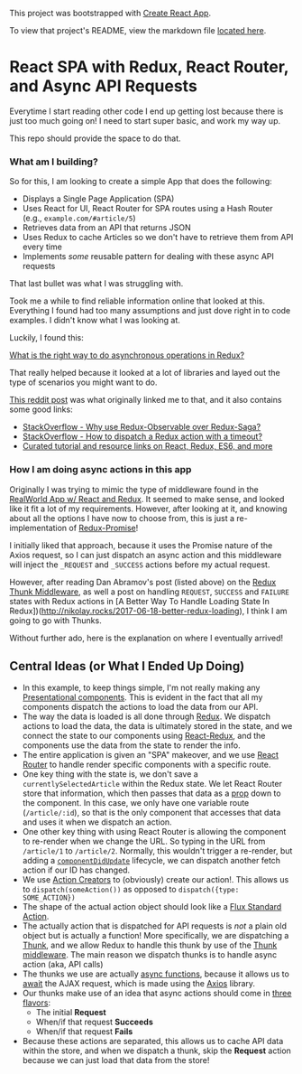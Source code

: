 This project was bootstrapped with [Create React App](https://github.com/facebookincubator/create-react-app).

To view that project's README, view the markdown file [located here](https://github.com/facebookincubator/create-react-app/blob/master/packages/react-scripts/template/README.md).

# React SPA with Redux, React Router, and Async API Requests

Everytime I start reading other code I end up getting lost because there is just too much
going on! I need to start super basic, and work my way up.

This repo should provide the space to do that.

### What am I building?

So for this, I am looking to create a simple App that does the following:

- Displays a Single Page Application (SPA)
- Uses React for UI, React Router for SPA routes using a Hash Router (e.g., `example.com/#article/5`)
- Retrieves data from an API that returns JSON
- Uses Redux to cache Articles so we don't have to retrieve them from API every time
- Implements _some_ reusable pattern for dealing with these async API requests

That last bullet was what I was struggling with.

Took me a while to find reliable information online that looked at this. Everything I found had too
many assumptions and just dove right in to code examples. I didn't know what I was looking at.

Luckily, I found this:

[What is the right way to do asynchronous operations in Redux?](https://decembersoft.com/posts/what-is-the-right-way-to-do-asynchronous-operations-in-redux/)

That really helped because it looked at a lot of libraries and layed out the type
of scenarios you might want to do.

[This reddit post](https://www.reddit.com/r/reactjs/comments/7yhhnx/reduxsaga_or_reduxobservable/dugwyrj/)
was what originally linked me to that, and it also contains some good links:

- [StackOverflow - Why use Redux-Observable over Redux-Saga?](https://stackoverflow.com/q/40021344)
- [StackOverflow - How to dispatch a Redux action with a timeout?](https://stackoverflow.com/a/38574266)
- [Curated tutorial and resource links on React, Redux, ES6, and more](https://github.com/markerikson/react-redux-links)

### How I am doing async actions in this app

Originally I was trying to mimic the type of middleware found in the
[RealWorld App w/ React and Redux](https://github.com/gothinkster/react-redux-realworld-example-app/blob/master/src/middleware.js#L10).
It seemed to make sense, and looked like it fit a lot of my requirements. However, after looking
at it, and knowing about all the options I have now to choose from, this is just a re-implementation
of [Redux-Promise](https://github.com/redux-utilities/redux-promise)!

I initially liked that approach, because it uses the Promise nature of the Axios request, so
I can just dispatch an async action and this middleware will inject the `_REQUEST` and `_SUCCESS`
actions before my actual request.

However, after reading Dan Abramov's post (listed above) on the [Redux Thunk Middleware](https://stackoverflow.com/a/35415559/864233), as well a post on handling `REQUEST`, `SUCCESS` and
`FAILURE` states with Redux actions in [A Better Way To Handle Loading State In Redux])(http://nikolay.rocks/2017-06-18-better-redux-loading),
I think I am going to go with Thunks.

Without further ado, here is the explanation on where I eventually arrived!

## Central Ideas (or What I Ended Up Doing)

- In this example, to keep things simple, I'm not really making any
  [Presentational components](https://medium.com/@dan_abramov/smart-and-dumb-components-7ca2f9a7c7d0).
  This is evident in the fact that all my components dispatch the actions to load the data from our
  API.
- The way the data is loaded is all done through [Redux](https://redux.js.org/). We dispatch actions
  to load the data, the data is ultimately stored in the state, and we connect the state to our
  components using [React-Redux](https://github.com/reduxjs/react-redux), and the components use
  the data from the state to render the info.
- The entire application is given an "SPA" makeover, and we use [React Router](https://reacttraining.com/react-router/)
  to handle render specific components with a specific route.
- One key thing with the state is, we don't save a `currentlySelectedArticle` within the Redux state.
  We let React Router store that information, which then passes that data as a
  [prop](https://reactjs.org/docs/components-and-props.html) down to the component. In this case,
  we only have one variable route (`/article/:id`), so that is the only component that accesses
  that data and uses it when we dispatch an action.
- One other key thing with using React Router is allowing the component to re-render when we change
  the URL. So typing in the URL from `/article/1` to `/article/2`. Normally, this wouldn't trigger
  a re-render, but adding a [`componentDidUpdate`](https://reactjs.org/docs/react-component.html#componentdidupdate)
  lifecycle, we can dispatch another fetch action if our ID has changed.
- We use [Action Creators](https://redux.js.org/basics/actions#action-creators) to (obviously) create
  our action!. This allows us to `dispatch(someAction())` as opposed to
  `dispatch({type: SOME_ACTION})`
- The shape of the actual action object should look like a
  [Flux Standard Action](https://github.com/redux-utilities/flux-standard-action).
- The actually action that is dispatched for API requests is _not_ a plain old object but is actually a function!
  More specifically, we are dispatching a [Thunk](https://daveceddia.com/what-is-a-thunk/),
  and we allow Redux to handle this thunk by use of the
  [Thunk middleware](https://github.com/reduxjs/redux-thunk). The main reason we dispatch thunks is
  to handle async action (aka, API calls)
- The thunks we use are actually [async functions](http://mdn.io/async_function), because it allows us
  to [await](http://mdn.io/await) the AJAX request, which is made using the [Axios](https://github.com/axios/axios)
  library.
- Our thunks make use of an idea that async actions should come in [three flavors](https://decembersoft.com/posts/a-simple-naming-convention-for-action-creators-in-redux-js/):
  - The initial **Request**
  - When/if that request **Succeeds**
  - When/if that request **Fails**
- Because these actions are separated, this allows us to cache API data within the store, and when we
  dispatch a thunk, skip the **Request** action because we can just load that data from the store!
